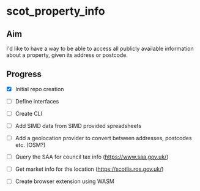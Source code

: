 # scot_property_info

## Aim

I'd like to have a way to be able to access all publicly available information about a property, given its address or postcode.

## Progress

- [x] Initial repo creation
- [ ] Define interfaces
- [ ] Create CLI
- [ ] Add SIMD data from SIMD provided spreadsheets
- [ ] Add a geolocation provider to convert between addresses, postcodes etc. (OSM?)
- [ ] Query the SAA for council tax info (https://www.saa.gov.uk/)
- [ ] Get market info for the location (https://scotlis.ros.gov.uk/)
- [ ] Create browser extension using WASM

